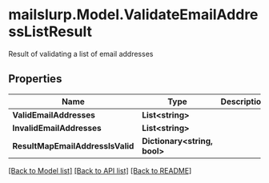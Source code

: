# mailslurp.Model.ValidateEmailAddressListResult
Result of validating a list of email addresses
## Properties

Name | Type | Description | Notes
------------ | ------------- | ------------- | -------------
**ValidEmailAddresses** | **List&lt;string&gt;** |  | 
**InvalidEmailAddresses** | **List&lt;string&gt;** |  | 
**ResultMapEmailAddressIsValid** | **Dictionary&lt;string, bool&gt;** |  | 

[[Back to Model list]](../README#documentation-for-models) [[Back to API list]](../README#documentation-for-api-endpoints) [[Back to README]](../README)

